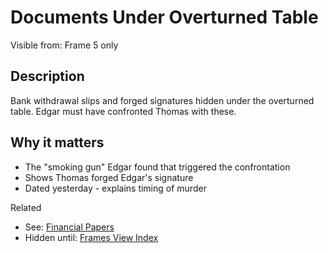 # Documents Under Overturned Table

Visible from: Frame 5 only

## Description

Bank withdrawal slips and forged signatures hidden under the overturned table. Edgar must have confronted Thomas with these.

## Why it matters

- The "smoking gun" Edgar found that triggered the confrontation
- Shows Thomas forged Edgar's signature
- Dated yesterday - explains timing of murder

Related

- See: [Financial Papers](./Financial_Papers.md)
- Hidden until: [Frames View Index](./OverarchingStory.md)
